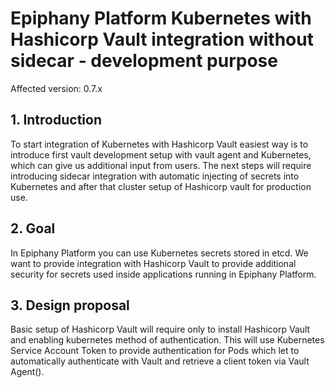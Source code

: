 # Epiphany Platform Kubernetes with Hashicorp Vault integration without sidecar - development purpose

Affected version: 0.7.x

## 1. Introduction

To start integration of Kubernetes with Hashicorp Vault easiest way is to introduce first vault development setup with vault agent
and Kubernetes, which can give us additional input from users. The next steps will require introducing sidecar integration with
automatic injecting of secrets into Kubernetes and after that cluster setup of Hashicorp vault for production use.

## 2. Goal

In Epiphany Platform you can use Kubernetes secrets stored in etcd. We want to provide integration with Hashicorp Vault to provide
additional security for secrets used inside applications running in Epiphany Platform.

## 3. Design proposal

Basic setup of Hashicorp Vault will require only to install Hashicorp Vault and enabling kubernetes method of authentication. This 
will use Kubernetes Service Account Token to provide authentication for Pods which let to automatically
authenticate with Vault and retrieve a client token via Vault Agent().